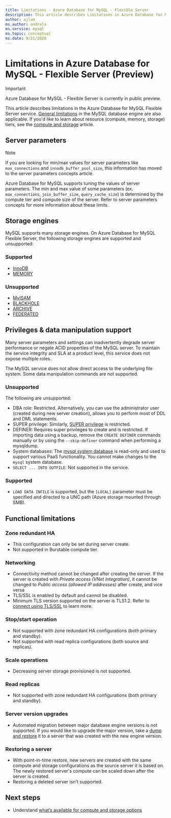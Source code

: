 ```yaml
---
title: Limitations - Azure Database for MySQL - Flexible Server
description: This article describes Limitations in Azure Database for MySQL - Flexible Server, such as number of connection and storage engine options.
author: ajlam
ms.author: andrela
ms.service: mysql
ms.topic: conceptual
ms.date: 9/21/2020
---
```


# Limitations in Azure Database for MySQL - Flexible Server (Preview)

> [!IMPORTANT] 
> Azure Database for MySQL - Flexible Server is currently in public preview.

This article describes limitations in the Azure Database for MySQL Flexible Server service. [General limitations](https://dev.mysql.com/doc/mysql-reslimits-excerpt/5.7/en/limits.html) in the MySQL database engine are also applicable. If you'd like to learn about resource (compute, memory, storage) tiers, see the [compute and storage](concepts-compute-storage.md) article.

## Server parameters

> [!NOTE]
> If you are looking for min/max values for server parameters like `max_connections` and `innodb_buffer_pool_size`, this information has moved to the server parameters concepts <!-- **[server parameters](./concepts-server-parameters.md)** --> article.

Azure Database for MySQL supports tuning the values of server parameters. The min and max value of some parameters (ex. `max_connections`, `join_buffer_size`, `query_cache_size`) is determined by the compute tier and compute size of the server. Refer to server parameters concepts <!-- [server parameters](./concepts-server-parameters.md)--> for more information about these limits.

## Storage engines

MySQL supports many storage engines. On Azure Database for MySQL Flexible Server, the following storage engines are supported and unsupported:

### Supported
- [InnoDB](https://dev.mysql.com/doc/refman/5.7/en/innodb-introduction.html)
- [MEMORY](https://dev.mysql.com/doc/refman/5.7/en/memory-storage-engine.html)

### Unsupported
- [MyISAM](https://dev.mysql.com/doc/refman/5.7/en/myisam-storage-engine.html)
- [BLACKHOLE](https://dev.mysql.com/doc/refman/5.7/en/blackhole-storage-engine.html)
- [ARCHIVE](https://dev.mysql.com/doc/refman/5.7/en/archive-storage-engine.html)
- [FEDERATED](https://dev.mysql.com/doc/refman/5.7/en/federated-storage-engine.html)

## Privileges & data manipulation support

Many server parameters and settings can inadvertently degrade server performance or negate ACID properties of the MySQL server. To maintain the service integrity and SLA at a product level, this service does not expose multiple roles. 

The MySQL service does not allow direct access to the underlying file system. Some data manipulation commands are not supported. 

### Unsupported

The following are unsupported:
- DBA role: Restricted. Alternatively, you can use the administrator user (created during new server creation), allows you to perform most of DDL and DML statements. 
- SUPER privilege: Similarly, [SUPER privilege](https://dev.mysql.com/doc/refman/5.7/en/privileges-provided.html#priv_super) is restricted.
- DEFINER: Requires super privileges to create and is restricted. If importing data using a backup, remove the `CREATE DEFINER` commands manually or by using the `--skip-definer` command when performing a mysqldump.
- System databases: The [mysql system database](https://dev.mysql.com/doc/refman/5.7/en/system-schema.html) is read-only and used to support various PaaS functionality. You cannot make changes to the `mysql` system database.
- `SELECT ... INTO OUTFILE`: Not supported in the service.

### Supported
- `LOAD DATA INFILE` is supported, but the `[LOCAL]` parameter must be specified and directed to a UNC path (Azure storage mounted through SMB).

## Functional limitations

### Zone redundant HA
- This configuration can only be set during server create.
- Not supported in Burstable compute tier.

### Networking
- Connectivity method cannot be changed after creating the server. If the server is created with *Private access (VNet Integration)*, it cannot be changed to *Public access (allowed IP addresses)* after create, and vice versa
- TLS/SSL is enabled by default and cannot be disabled.
- Minimum TLS version supported on the server is TLS1.2. Refer to [connect using TLS/SSL](./how-to-connect-tls-ssl.md) to learn more.

### Stop/start operation
- Not supported with zone redundant HA configurations (both primary and standby).
- Not supported with read replica configurations (both source and replicas).

### Scale operations
- Decreasing server storage provisioned is not supported.

### Read replicas
- Not supported with zone redundant HA configurations (both primary and standby).

### Server version upgrades
- Automated migration between major database engine versions is not supported. If you would like to upgrade the major version, take a [dump and restore](../concepts-migrate-dump-restore.md) it to a server that was created with the new engine version.

### Restoring a server
- With point-in-time restore, new servers are created with the same compute and storage configurations as the source server it is based on. The newly restored server's compute can be scaled down after the server is created.
- Restoring a deleted server isn't supported.

## Next steps

- Understand [what’s available for compute and storage options](concepts-compute-storage.md)
<!-- - Learn about [Supported MySQL Database Versions](concepts-supported-versions.md)
- Review [how to back up and restore a server in Azure Database for MySQL using the Azure portal](howto-restore-server-portal.md)-->
